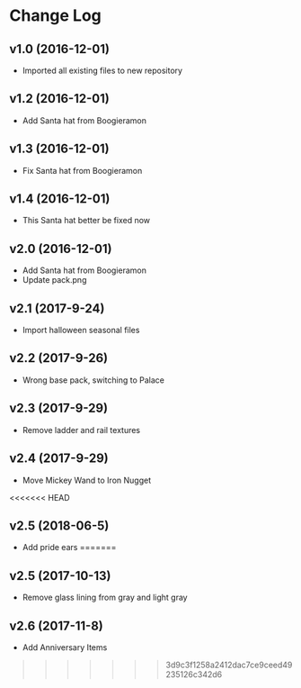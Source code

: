 # Change Log

## v1.0 (2016-12-01)

- Imported all existing files to new repository

## v1.2 (2016-12-01)

- Add Santa hat from Boogieramon

## v1.3 (2016-12-01)

- Fix Santa hat from Boogieramon

## v1.4 (2016-12-01)

- This Santa hat better be fixed now

## v2.0 (2016-12-01)

- Add Santa hat from Boogieramon
- Update pack.png

## v2.1 (2017-9-24)

- Import halloween seasonal files

## v2.2 (2017-9-26)

- Wrong base pack, switching to Palace

## v2.3 (2017-9-29)

 - Remove ladder and rail textures

## v2.4 (2017-9-29)

- Move Mickey Wand to Iron Nugget

<<<<<<< HEAD
## v2.5 (2018-06-5)

- Add pride ears
=======
## v2.5 (2017-10-13)

- Remove glass lining from gray and light gray

## v2.6 (2017-11-8)

- Add Anniversary Items
>>>>>>> 3d9c3f1258a2412dac7ce9ceed49235126c342d6
